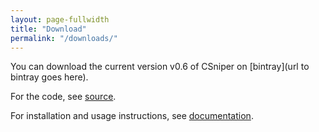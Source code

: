 ```yaml
---
layout: page-fullwidth
title: "Download"
permalink: "/downloads/"
---
```


You can download the current version v0.6 of CSniper on [bintray](url to bintray goes here).

For the code, see [source](https://github.com/dkpro/dkpro-csniper/tree/csniper-wicket-5).

For installation and usage instructions, see [documentation](/documentation/).
